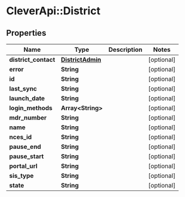 # CleverApi::District

## Properties
Name | Type | Description | Notes
------------ | ------------- | ------------- | -------------
**district_contact** | [**DistrictAdmin**](DistrictAdmin.md) |  | [optional] 
**error** | **String** |  | [optional] 
**id** | **String** |  | [optional] 
**last_sync** | **String** |  | [optional] 
**launch_date** | **String** |  | [optional] 
**login_methods** | **Array&lt;String&gt;** |  | [optional] 
**mdr_number** | **String** |  | [optional] 
**name** | **String** |  | [optional] 
**nces_id** | **String** |  | [optional] 
**pause_end** | **String** |  | [optional] 
**pause_start** | **String** |  | [optional] 
**portal_url** | **String** |  | [optional] 
**sis_type** | **String** |  | [optional] 
**state** | **String** |  | [optional] 

